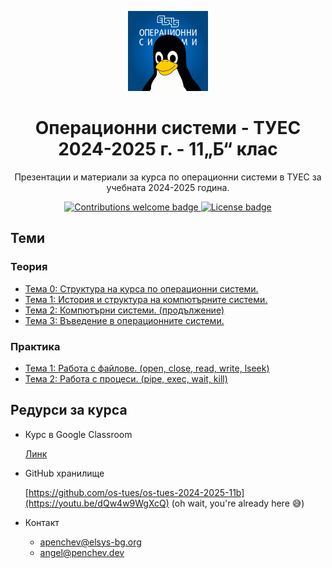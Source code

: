 <p align="center">
  <img width="128px" src="./docs/logo/logo.png" />
  <h1 align="center">Операционни системи - ТУЕС 2024-2025 г. - 11„Б“ клас</h1>
  <p align="center">
    Презентации и материали за курса по операционни системи в ТУЕС за учебната 2024-2025
    година.
  </p>
</p>

<p align="center">
    <a href="https://github.com/os-tues/os-tues-2024-2025-11b/fork">
        <img src="https://img.shields.io/badge/contributions-welcome-brightgreen.svg?style=flat-square" alt="Contributions welcome badge" />
    </a>
    <a href="LICENSE">
        <img src="https://img.shields.io/github/license/os-tues/os-tues-2024-2025-11b?style=flat-square" alt="License badge" />
    </a>
</p>

## Теми

### Теория

- [Тема 0: Структура на курса по операционни системи.](./theory/00-course-structure)
- [Тема 1: История и структура на компютърните системи.](./theory/01-computer-systems-history-and-structure)
- [Тема 2: Компютърни системи. (продължение)](./theory/02-computer-systems-continuation)
- [Тема 3: Въведение в операционните системи.](./theory/03-operating-systems-introduction)
  <!-- - [Тема 4: Нишки и синхронизация.](./theory/04-threads-and-syncronization) -->
  <!-- - [Тема 5: Комуникация между процеси посредством тръби (pipes).](./theory/05-process-communication-with-pipes/) -->
  <!-- - [Тема 5.1. Shell променливи - дефиниране, инициализиране, присвояване. Системни променливи. Командна процедура (shell scripts)](./theory/05-shellscripts/05.1-shell-variables-and-shellscripts/) -->
  <!-- - [Тема 5.2. Kомандни процедури без и с позиционни параметри. Цикли.](./theory/05-shellscripts/05.2-shellscripts-and-loops/) -->
  <!-- - [Тема 6: Файлове и файлови системи.](./theory/06-files-and-filesystems/) -->
  <!-- - [Тема 7: Сокети и мрежова комуникация.](./theory/07-sockets/) -->

### Практика

- [Тема 1: Работа с файлове. (open, close, read, write, lseek)](./practice/01-file-descriptors/)
- [Тема 2: Работа с процеси. (pipe, exec, wait, kill)](./practice/02-processes/)
  <!-- - [Тема 4: Работа с нишки и синхронизация чрез Mutex. (pthread)](./practice/04-threads/) -->
  <!-- - [Тема 5: Работа със неименувани и наименувани семафори. (pthread_mutex, sem_wait, sem_post)](./practice/05-semaphores/) -->
  <!-- - [Тема 6: Тръби и комуникация между процеси. (pipe, pipe2)](./practice/06-pipes/) -->
  <!-- - [Тема 7: Shell scripts.](./practice/07-shell-scripting/) -->
  <!-- - [Тема 8: Работа с TCP socket-и и мрежова комуникация. (socket, bind, listen, accept)](./practice/08-sockets/) -->
  <!-- - [Тема 9: Работа с файлови системи и файлове. (stat)](./practice/09-stat/) -->

## Редурси за курса

- Курс в Google Classroom

  [Линк](https://classroom.google.com/u/4/c/NjI3MjQzNjc1MDA1)

- GitHub хранилище

  [https://github.com/os-tues/os-tues-2024-2025-11b](https://youtu.be/dQw4w9WgXcQ)
  (oh wait, you're already here 😅)

- Контакт
  - <apenchev@elsys-bg.org>
  - [angel@penchev.dev](mailto:angel@penchev.dev)

